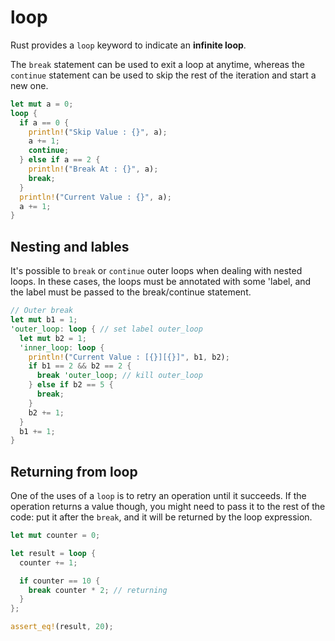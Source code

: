 # loop

Rust provides a `loop` keyword to indicate an **infinite loop**.

The `break` statement can be used to exit a loop at anytime, whereas the `continue` statement can be used to skip the rest of the iteration and start a new one.

```rs
let mut a = 0;
loop {
  if a == 0 {
    println!("Skip Value : {}", a);
    a += 1;
    continue;
  } else if a == 2 {
    println!("Break At : {}", a);
    break;
  }
  println!("Current Value : {}", a);
  a += 1;
}
```

## Nesting and lables

It's possible to `break` or `continue` outer loops when dealing with nested loops. In these cases, the loops must be annotated with some 'label, and the label must be passed to the break/continue statement.

```rs
// Outer break
let mut b1 = 1;
'outer_loop: loop { // set label outer_loop
  let mut b2 = 1;
  'inner_loop: loop {
    println!("Current Value : [{}][{}]", b1, b2);
    if b1 == 2 && b2 == 2 {
      break 'outer_loop; // kill outer_loop
    } else if b2 == 5 {
      break;
    }
    b2 += 1;
  }
  b1 += 1;
}
```

## Returning from loop

One of the uses of a `loop` is to retry an operation until it succeeds. If the operation returns a value though, you might need to pass it to the rest of the code: put it after the `break`, and it will be returned by the loop expression.

```rs
let mut counter = 0;

let result = loop {
  counter += 1;

  if counter == 10 {
    break counter * 2; // returning
  }
};

assert_eq!(result, 20);
```

